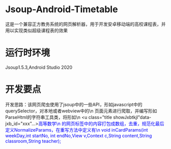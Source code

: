 # Jsoup-Android-Timetable
这是一个兼容正方教务系统的网页解析器，用于开发安卓移动端的高校课程表，并用以实现类似超级课程表的效果
# 运行时环境
Jsoup1.5.3,Android Studio 2020
# 开发要点
开发思路：该网页爬虫使用了jsoup中的一些API，形如javascript中的querySelector，对本地或者webview中的\n
页面元素进行爬取，并编写形如ParseHtml的字符串工具类，将形如\n
<u class="title showJxbtkjl"data-jxb_id="xxx"...><font color="blue">高等数学\n
的网页标签中的内容打包成数组，去重，规范化最后定义NormalizeParams，在重写方法中定义有\n
void inCardParams(int weekDay,int startNo, int endNo,View v,Context c,String content,String classroom,String teacher);
